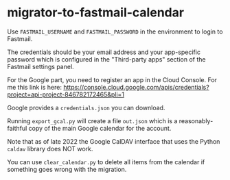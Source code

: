 # migrator-to-fastmail-calendar

Use `FASTMAIL_USERNAME` and `FASTMAIL_PASSWORD` in the environment to login to
Fastmail.

The credentials should be your email address and your app-specific password
which is configured in the "Third-party apps" section of the Fastmail settings
panel.

For the Google part, you need to register an app in the Cloud Console.  For me
this link is here:
https://console.cloud.google.com/apis/credentials?project=api-project-846782172465&pli=1

Google provides a `credentials.json` you can download.

Running `export_gcal.py` will create a file `out.json` which is a
reasonably-faithful copy of the main Google calendar for the account.

Note that as of late 2022 the Google CalDAV interface that uses the Python
`caldav` library does NOT work.

You can use `clear_calendar.py` to delete all items from the calendar if
something goes wrong with the migration.
